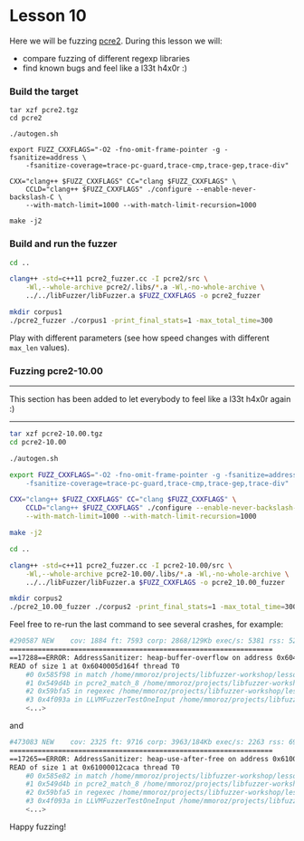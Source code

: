 # Lesson 10

Here we will be fuzzing [pcre2]. During this lesson we will:
* compare fuzzing of different regexp libraries
* find known bugs and feel like a l33t h4x0r :)


### Build the target

```
tar xzf pcre2.tgz
cd pcre2

./autogen.sh

export FUZZ_CXXFLAGS="-O2 -fno-omit-frame-pointer -g -fsanitize=address \
    -fsanitize-coverage=trace-pc-guard,trace-cmp,trace-gep,trace-div"

CXX="clang++ $FUZZ_CXXFLAGS" CC="clang $FUZZ_CXXFLAGS" \
    CCLD="clang++ $FUZZ_CXXFLAGS" ./configure --enable-never-backslash-C \
    --with-match-limit=1000 --with-match-limit-recursion=1000

make -j2
```

### Build and run the fuzzer

```bash
cd ..

clang++ -std=c++11 pcre2_fuzzer.cc -I pcre2/src \
    -Wl,--whole-archive pcre2/.libs/*.a -Wl,-no-whole-archive \
    ../../libFuzzer/libFuzzer.a $FUZZ_CXXFLAGS -o pcre2_fuzzer

mkdir corpus1
./pcre2_fuzzer ./corpus1 -print_final_stats=1 -max_total_time=300
```

Play with different parameters (see how speed changes with different `max_len`
values).


### Fuzzing pcre2-10.00

***
This section has been added to let everybody to feel like a l33t h4x0r again :)
***

```bash
tar xzf pcre2-10.00.tgz
cd pcre2-10.00

./autogen.sh

export FUZZ_CXXFLAGS="-O2 -fno-omit-frame-pointer -g -fsanitize=address \
    -fsanitize-coverage=trace-pc-guard,trace-cmp,trace-gep,trace-div"

CXX="clang++ $FUZZ_CXXFLAGS" CC="clang $FUZZ_CXXFLAGS" \
    CCLD="clang++ $FUZZ_CXXFLAGS" ./configure --enable-never-backslash-C \
    --with-match-limit=1000 --with-match-limit-recursion=1000

make -j2

cd ..

clang++ -std=c++11 pcre2_fuzzer.cc -I pcre2-10.00/src \
    -Wl,--whole-archive pcre2-10.00/.libs/*.a -Wl,-no-whole-archive \
    ../../libFuzzer/libFuzzer.a $FUZZ_CXXFLAGS -o pcre2_10.00_fuzzer

mkdir corpus2
./pcre2_10.00_fuzzer ./corpus2 -print_final_stats=1 -max_total_time=300
```

Feel free to re-run the last command to see several crashes, for example:

```bash
#290587 NEW    cov: 1884 ft: 7593 corp: 2868/129Kb exec/s: 5381 rss: 522Mb L: 62 MS: 1 ChangeBit-
=================================================================
==17288==ERROR: AddressSanitizer: heap-buffer-overflow on address 0x6040005d164f at pc 0x000000585f99 bp 0x7fff827c53d0 sp 0x7fff827c53c8
READ of size 1 at 0x6040005d164f thread T0
    #0 0x585f98 in match /home/mmoroz/projects/libfuzzer-workshop/lessons/10/pcre2-10.00/src/pcre2_match.c:5968:11
    #1 0x549d4b in pcre2_match_8 /home/mmoroz/projects/libfuzzer-workshop/lessons/10/pcre2-10.00/src/pcre2_match.c:6876:8
    #2 0x59bfa5 in regexec /home/mmoroz/projects/libfuzzer-workshop/lessons/10/pcre2-10.00/src/pcre2posix.c:291:6
    #3 0x4f093a in LLVMFuzzerTestOneInput /home/mmoroz/projects/libfuzzer-workshop/lessons/10/pcre2_fuzzer.cc:21:5
    <...>
```

and

```bash
#473083 NEW    cov: 2325 ft: 9716 corp: 3963/184Kb exec/s: 2263 rss: 697Mb L: 64 MS: 2 ChangeBinInt-ShuffleBytes-
=================================================================
==17265==ERROR: AddressSanitizer: heap-use-after-free on address 0x61000012caca at pc 0x000000585e83 bp 0x7ffcb3379bd0 sp 0x7ffcb3379bc8
READ of size 1 at 0x61000012caca thread T0
    #0 0x585e82 in match /home/mmoroz/projects/libfuzzer-workshop/lessons/10/pcre2-10.00/src/pcre2_match.c:1426:16
    #1 0x549d4b in pcre2_match_8 /home/mmoroz/projects/libfuzzer-workshop/lessons/10/pcre2-10.00/src/pcre2_match.c:6876:8
    #2 0x59bfa5 in regexec /home/mmoroz/projects/libfuzzer-workshop/lessons/10/pcre2-10.00/src/pcre2posix.c:291:6
    #3 0x4f093a in LLVMFuzzerTestOneInput /home/mmoroz/projects/libfuzzer-workshop/lessons/10/pcre2_fuzzer.cc:21:5
    <...>
```

Happy fuzzing!


[pcre2]: http://www.pcre.org/current/doc/html/pcre2.html
